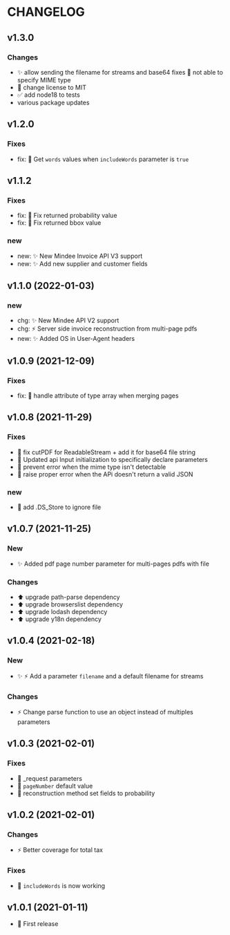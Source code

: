 # CHANGELOG

## v1.3.0

### Changes
- :sparkles: allow sending the filename for streams and base64
  fixes :bug: not able to specify MIME type
- :page_facing_up: change license to MIT
- :white_check_mark: add node18 to tests
- various package updates

## v1.2.0

### Fixes

- fix: 🐛 Get `words` values when `includeWords` parameter is `true`

## v1.1.2

### Fixes

- fix: 🐛 Fix returned probability value
- fix: 🐛 Fix returned bbox value

### new

- new: ✨ New Mindee Invoice API V3 support
- new: ✨ Add new supplier and customer fields

## v1.1.0 (2022-01-03)

### new

- chg: :sparkles: New Mindee API V2 support
- chg: :zap: Server side invoice reconstruction from multi-page pdfs
- new: :sparkles: Added OS in User-Agent headers


## v1.0.9 (2021-12-09)

### Fixes

- fix: 🐛 handle attribute of type array when merging pages

## v1.0.8 (2021-11-29)

### Fixes

- 🐛 fix cutPDF for ReadableStream + add it for base64 file string
- 🐛 Updated api Input initialization to specifically declare parameters
- 🐛 prevent error when the mime type isn't detectable
- 🐛 raise proper error when the APi doesn't return a valid JSON

### new

- :see_no_evil: add .DS_Store to ignore file

## v1.0.7 (2021-11-25)

### New

- ✨ Added pdf page number parameter for multi-pages pdfs with file

### Changes

- :arrow_up: upgrade path-parse dependency
- :arrow_up: upgrade browserslist dependency
- :arrow_up: upgrade lodash dependency
- :arrow_up: upgrade y18n dependency

## v1.0.4 (2021-02-18)

### New

- :sparkles: :zap: Add a parameter `filename` and a default filename for streams

### Changes

- :zap: Change parse function to use an object instead of multiples parameters

## v1.0.3 (2021-02-01)

### Fixes

- :bug: \_request parameters
- :bug: `pageNumber` default value
- :bug: reconstruction method set fields to probability

## v1.0.2 (2021-02-01)

### Changes

- :zap: Better coverage for total tax

### Fixes

- :bug: `includeWords` is now working

## v1.0.1 (2021-01-11)

- 🎉 First release
